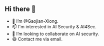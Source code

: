 ## Hi there 👋
- 👋 I’m @Gaojian-Xiong.
- 📫 I'm interested in AI Security & AI4Sec.
- 👯 I’m looking to collaborate on AI security.
- 😄 Contact me via email.
<!--
**D1aoBoomm/D1aoBoomm** is a ✨ _special_ ✨ repository because its `README.md` (this file) appears on your GitHub profile.

Here are some ideas to get you started:

- 🔭 I’m currently working on ...
- 🌱 I’m currently learning ...
- 👯 I’m looking to collaborate on ...
- 🤔 I’m looking for help with ...
- 💬 Ask me about ...
- 📫 How to reach me: ...
- 😄 Pronouns: ...
- ⚡ Fun fact: ...
-->
